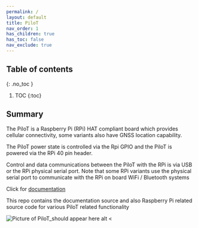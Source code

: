 ```yaml
---
permalink: /
layout: default
title: PiloT
nav_order: 1
has_children: true
has_toc: false
nav_exclude: true
---
```


## Table of contents
{: .no_toc  }

1. TOC
{:toc}


## Summary

The PiloT is a Raspberry Pi \(RPi\) HAT compliant board which provides cellular
 connectivity, some variants also have GNSS location capability.

The PiloT power state is controlled via the Rpi GPIO and the PiloT is powered
 via the RPi 40 pin header.

Control and data communications between the PiloT with the RPi is via USB or
 the RPi physical serial port. Note that some RPi variants use the physical serial port to communicate with the RPi on board WiFi / Bluetooth systems 

Click for [documentation](https://johnofleek.github.io/PiloT)

This repo contains the documentation source and also Raspberry Pi related source code for various PiloT related functionality 


![Picture of PiloT_should appear here alt <](./images/PilotPCA.png "PiloT")


